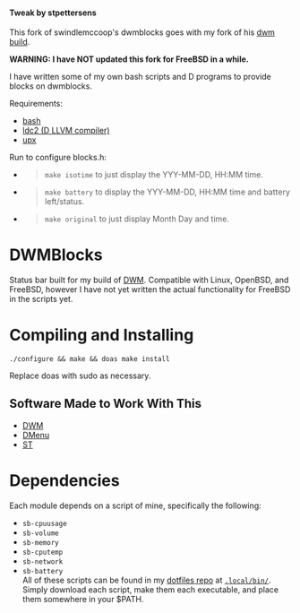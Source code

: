 #### Tweak by stpettersens
This fork of swindlemccoop's dwmblocks goes with my fork of his [dwm build](https://github.com/stpettersens/dwm).

**WARNING: I have NOT updated this fork for FreeBSD in a while.**

I have written some of my own bash scripts and D programs to provide
blocks on dwmblocks.

Requirements:
* [bash](http://en.wikipedia.org/wiki/Bash_(Unix_shell))
* [ldc2 (D LLVM compiler)](https://github.com/ldc-developers/ldc)
* [upx](https://github.com/upx/upx)

Run to configure blocks.h:
* > `make isotime` to just display the YYY-MM-DD, HH:MM time.
* > `make battery` to display the YYY-MM-DD, HH:MM time and battery left/status.
* > `make original` to just display Month Day and time.

# DWMBlocks
Status bar built for my build of [DWM](/swindlesmccoop/dwm). Compatible with Linux, OpenBSD, and FreeBSD, however I have not yet written the actual functionality for FreeBSD in the scripts yet.

# Compiling and Installing
```
./configure && make && doas make install
```
Replace doas with sudo as necessary.

## Software Made to Work With This
- [DWM](https://github.com/swindlesmccoop/dwm)
- [DMenu](https://github.com/swindlesmccoop/dmenu)
- [ST](https://github.com/swindlesmccoop/st)

# Dependencies
Each module depends on a script of mine, specifically the following:
- `sb-cpuusage`
- `sb-volume`
- `sb-memory`
- `sb-cputemp`
- `sb-network`
- `sb-battery`\
All of these scripts can be found in my [dotfiles repo](https://github.com/swindlesmccoop/not-just-dotfiles) at [`.local/bin/`](https://github.com/swindlesmccoop/not-just-dotfiles/tree/master/.local/bin). Simply download each script, make them each executable, and place them somewhere in your $PATH.

